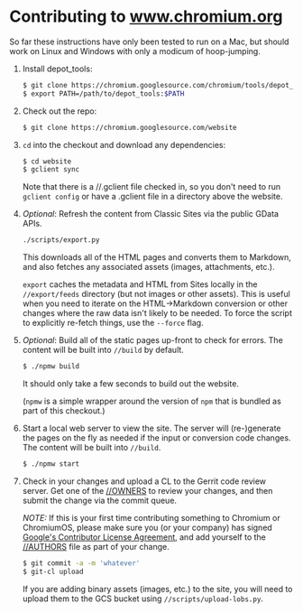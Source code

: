 # Contributing to www.chromium.org

So far these instructions have only been tested to run on a Mac, but should work
on Linux and Windows with only a modicum of hoop-jumping.

1.  Install depot_tools:

    ```bash
    $ git clone https://chromium.googlesource.com/chromium/tools/depot_tools.git
    $ export PATH=/path/to/depot_tools:$PATH
    ```

2. Check out the repo:

    ```bash
    $ git clone https://chromium.googlesource.com/website
    ```

3. `cd` into the checkout and download any dependencies:

    ```bash
    $ cd website
    $ gclient sync
    ```

    Note that there is a //.gclient file checked in, so you don't need to
    run `gclient config` or have a .gclient file in a directory above the
    website.

4.  *Optional*: Refresh the content from Classic Sites via the public GData
    APIs.

    ```bash
    ./scripts/export.py
    ```

    This downloads all of the HTML pages and converts them to Markdown,
    and also fetches any associated assets (images, attachments, etc.).

    `export` caches the metadata and HTML from Sites locally in the
    `//export/feeds` directory (but not images or other assets). This is useful
    when you need to iterate on the HTML->Markdown conversion or other changes
    where the raw data isn't likely to be needed. To force the script to
    explicitly re-fetch things, use the `--force` flag.

5.  *Optional*: Build all of the static pages up-front to check for errors.
    The content will be built into `//build` by default.

    ```bash
    $ ./npmw build
    ```

    It should only take a few seconds to build out the website.

    (`npmw` is a simple wrapper around the version of `npm` that is bundled
    as part of this checkout.)

7.  Start a local web server to view the site. The server will (re-)generate
    the pages on the fly as needed if the input or conversion code changes.
    The content will be built into `//build`.

    ```bash
    $ ./npmw start
    ```

8.  Check in your changes and upload a CL to the Gerrit code review server.
    Get one of the [//OWNERS](../OWNERS) to review your changes, and then
    submit the change via the commit queue.

    *NOTE:* If this is your first time contributing something to Chromium
    or ChromiumOS, please make sure you (or your company) has signed
    [Google's Contributor License Agreement](https://cla.developers.google.com/),
    and add yourself to the [//AUTHORS](../AUTHORS) file as part of your change.

    ```bash
    $ git commit -a -m 'whatever'
    $ git-cl upload
    ```

    If you are adding binary assets (images, etc.) to the site, you will
    need to upload them to the GCS bucket using `//scripts/upload-lobs.py`.

